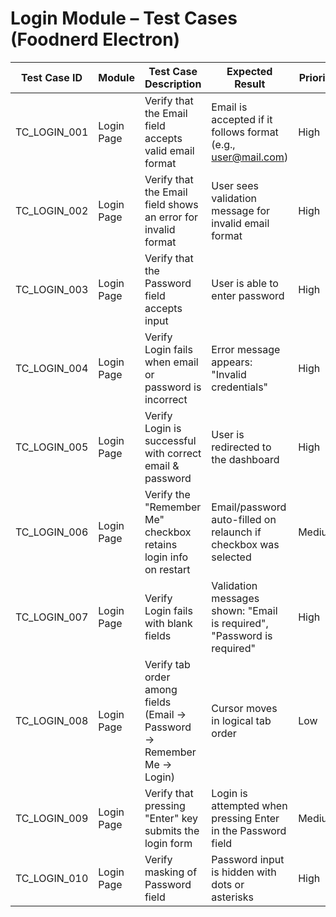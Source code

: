 # Login Module – Test Cases (Foodnerd Electron)

| Test Case ID | Module       | Test Case Description                                         | Expected Result                                                  | Priority | Execution Status | Notes                     |
|--------------|--------------|----------------------------------------------------------------|-------------------------------------------------------------------|----------|------------------|---------------------------|
| TC_LOGIN_001 | Login Page   | Verify that the Email field accepts valid email format         | Email is accepted if it follows format (e.g., user@mail.com)      | High     | Pass             |                           |
| TC_LOGIN_002 | Login Page   | Verify that the Email field shows an error for invalid format  | User sees validation message for invalid email format             | High     | Pass             |                           |
| TC_LOGIN_003 | Login Page   | Verify that the Password field accepts input                   | User is able to enter password                                    | High     | Pass             |                           |
| TC_LOGIN_004 | Login Page   | Verify Login fails when email or password is incorrect         | Error message appears: "Invalid credentials"                      | High     | Pass             |                           |
| TC_LOGIN_005 | Login Page   | Verify Login is successful with correct email & password       | User is redirected to the dashboard                               | High     | Pass             |                           |
| TC_LOGIN_006 | Login Page   | Verify the "Remember Me" checkbox retains login info on restart| Email/password auto-filled on relaunch if checkbox was selected  | Medium   | Pass             |                           |
| TC_LOGIN_007 | Login Page   | Verify Login fails with blank fields                           | Validation messages shown: "Email is required", "Password is required" | High | Pass             |                           |
| TC_LOGIN_008 | Login Page   | Verify tab order among fields (Email → Password → Remember Me → Login) | Cursor moves in logical tab order                      | Low      | Pass             |                           |
| TC_LOGIN_009 | Login Page   | Verify that pressing "Enter" key submits the login form        | Login is attempted when pressing Enter in the Password field      | Medium   | Pass             |                           |
| TC_LOGIN_010 | Login Page   | Verify masking of Password field                               | Password input is hidden with dots or asterisks                   | High     | Pass             |                           |
